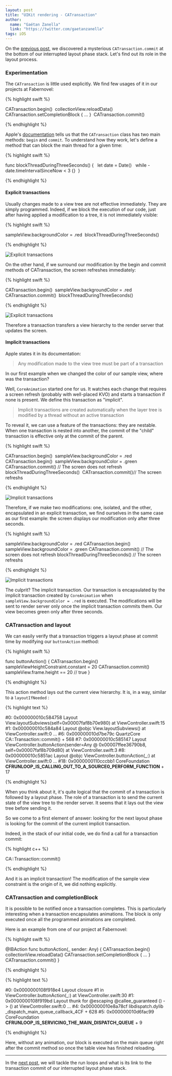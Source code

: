 ```yaml
---
layout: post
title: "UIKit rendering - CATransaction"
author:
  name: "Gaétan Zanella"
  link: "https://twitter.com/gaetanzanella"
tags: iOS
---
```


On the [previous post](/2021-01-04/uikit-rendering-part-1), we discovered a mysterious `CATransaction.commit` at the bottom of our interrupted layout phase stack. Let's find out its role in the layout process.

### Experimentation


The `CATransaction` is little used explicitly. We find few usages of it in our projects at Fabernovel:

{% highlight swift %}

CATransaction.begin()
 collectionView.reloadData()
CATransaction.setCompletionBlock { ... }
 CATransaction.commit()

{% endhighlight %}

Apple's [documentation](https://developer.apple.com/documentation/quartzcore/catransaction) tells us that the `CATransaction` class has two main methods: `begin` and `commit`. To understand how they work, let's define a method that can block the main thread for a given time:

{% highlight swift %}

func blockThreadDuringThreeSeconds() {
     let date = Date()
     while -date.timeIntervalSinceNow < 3 {} 
}

{% endhighlight %}

#### Explicit transactions

Usually changes made to a view tree are not effective immediately. They are simply programmed. Indeed, if we block the execution of our code, just after having applied a modification to a tree, it is not immediately visible:

{% highlight swift %}

sampleView.backgroundColor = .red
 blockThreadDuringThreeSeconds()

{% endhighlight %}

![Explicit transactions](/assets/uikit-rendering-part-2/experiment_1.gif)

On the other hand, if we surround our modification by the begin and commit methods of CATransaction, the screen refreshes immediately:

{% highlight swift %}

CATransaction.begin()
 sampleView.backgroundColor = .red
 CATransaction.commit()
 blockThreadDuringThreeSeconds()

{% endhighlight %}

![Explicit transactions](/assets/uikit-rendering-part-2/experiment_2.gif)

Therefore a transaction transfers a view hierarchy to the render server that updates the screen.

#### Implicit transactions

Apple states it in its documentation:
> Any modification made to the view tree must be part of a transaction

In our first example when we changed the color of our sample view, where was the transaction?

Well, `CoreAnimation` started one for us. It watches each change that requires a screen refresh (probably with well-placed KVO) and starts a transaction if none is present. We define this transaction as "implicit".

> Implicit transactions are created automatically when the layer tree is modified by a thread without an active transaction

To reveal it, we can use a feature of the transactions: they are nestable. When one transaction is nested into another, the commit of the "child" transaction is effective only at the commit of the parent.

{% highlight swift %}

CATransaction.begin() 
sampleView.backgroundColor = .red
 CATransaction.begin() 
sampleView.backgroundColor = .green 
CATransaction.commit() // The screen does not refresh
 blockThreadDuringThreeSeconds() 
CATransaction.commit()// The screen refreshs

{% endhighlight %}

![Implicit transactions](/assets/uikit-rendering-part-2/experiment_3.gif)

Therefore, if we make two modifications: one, isolated, and the other, encapsulated in an explicit transaction, we find ourselves in the same case as our first example: the screen displays our modification only after three seconds.

{% highlight swift %}

sampleView.backgroundColor = .red
CATransaction.begin()
sampleView.backgroundColor = .green
CATransaction.commit() // The screen does not refresh
blockThreadDuringThreeSeconds() // The screen refreshs

{% endhighlight %}

![Implicit transactions](/assets/uikit-rendering-part-2/experiment_4.gif)

The culprit? The implicit transaction. Our transaction is encapsulated by the implicit transaction created by `CoreAnimation` when `sampleView.backgroundColor = .red` is executed. The modifications will be sent to render server only once the implicit transaction commits them. Our view becomes green only after three seconds.

### CATransaction and layout

We can easily verify that a transaction triggers a layout phase at commit time by modifying our `buttonAction` method:

{% highlight swift %}

func buttonAction() {
    CATransaction.begin()
    sampleViewHeightConstraint.constant = 20
    CATransaction.commit()
    sampleView.frame.height == 20 // true
}

{% endhighlight %}

This action method lays out the current view hierarchy. It is, in a way, similar to a `layoutIfNeeded` :

{% highlight text %}

#0: 0x000000010c584758 Layout View.layoutSubviews(self=0x00007faf8b70e980) at ViewController.swift:15
#1: 0x000000010c584a84 Layout @objc View.layoutSubviews() at ViewController.swift:0
...
#6: 0x000000010d7be79c QuartzCore CA::Transaction::commit() + 568
#7: 0x000000010c585147 Layout ViewController.buttonAction(sender=Any @ 0x00007ffee36790b8, self=0x00007faf8b709d80) at ViewController.swift:3
#8: 0x000000010c5851ac Layout @objc ViewController.buttonAction(_:) at ViewController.swift:0
...
#18: 0x0000000110cccbb1 CoreFoundation __CFRUNLOOP_IS_CALLING_OUT_TO_A_SOURCE0_PERFORM_FUNCTION__ + 17

{% endhighlight %}

When you think about it, it's quite logical that the commit of a transaction is followed by a layout phase. The role of a transaction is to send the current state of the view tree to the render server. It seems that it lays out the view tree before sending it.

So we come to a first element of answer: looking for the next layout phase is looking for the commit of the current implicit transaction.

Indeed, in the stack of our initial code, we do find a call for a transaction commit:

{% highlight c++ %}

CA::Transaction::commit()

{% endhighlight %}

And it is an implicit transaction! The modification of the sample view constraint is the origin of it, we did nothing explicitly.

### CATransaction and completionBlock

It is possible to be notified once a transaction completes. This is particularly interesting when a transaction encapsulates animations. The block is only executed once all the programmed animations are completed.

Here is an example from one of our project at Fabernovel:

{% highlight swift %}

@IBAction func buttonAction(_ sender: Any) {
    CATransaction.begin()
 collectionView.reloadData()
    CATransaction.setCompletionBlock { ... }
 CATransaction.commit()
}

{% endhighlight %}

{% highlight text %}

#0: 0x0000000108f918e4 Layout closure #1 in ViewController.buttonAction(_:) at ViewController.swift:30
#1: 0x0000000108f919bd Layout thunk for @escaping @callee_guaranteed () -> () at ViewController.swift:0
...
#4: 0x000000010e8a78cf libdispatch.dylib _dispatch_main_queue_callback_4CF + 628
#5: 0x000000010d6fac99 CoreFoundation __CFRUNLOOP_IS_SERVICING_THE_MAIN_DISPATCH_QUEUE__ + 9

{% endhighlight %}

Here, without any animation, our block is executed on the main queue right after the commit method so once the table view has finished reloading.

---

In the [next post](/2021-01-04/uikit-rendering-part-3), we will tackle the run loops and what is its link to the transaction commit of our interrupted layout phase stack.
